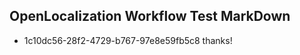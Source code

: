## OpenLocalization Workflow Test MarkDown
* 1c10dc56-28f2-4729-b767-97e8e59fb5c8 
thanks!<!--HONumber=Mar16_HO3-->
